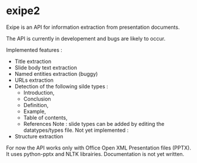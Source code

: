 # exipe2

Exipe is an API for information extraction from presentation documents.

The API is currently in developement and bugs are likely to occur.

Implemented features : 
* Title extraction
* Slide body text extraction
* Named entities extraction (buggy)
* URLs extraction
* Detection of the following silde types : 
  * Introduction, 
  * Conclusion
  * Definition, 
  * Example, 
  * Table of contents,
  * References
Note : slide types can be added by editing the datatypes/types file.
Not yet implemented :
* Structure extraction

For now the API works only with Office Open XML Presentation files (PPTX). It uses python-pptx and NLTK librairies.
Documentation is not yet written.
